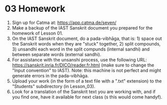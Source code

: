 # 03 Homework

1. Sign up for Catma at: https://app.catma.de/seven/
2. Make a backup of the IAST Sanskrit document you prepared for the homework of Lesson 01.
3. On the IAST Sanskrit document, do a pada-vibhāga, that is: 1) space out the Sanskrit words when they are "stuck" together, 2) split compounds, 3) unsandhi each word in the split compunds (internal sandhi) and between separate words (external sandhi).
4. For assistance with the unsanshi process, use the following URL: https://sanskrit.inria.fr/DICO/reader.fr.html (make sure to change the "Input convention" to IAST). Note: this machine is not perfect and might generate errors in the pada-vibhāga.
5. Upload your work (in the form of a text file with a ".txt" extension) to the "Students" subdirectory (in Lesson_03).
6. Look for a translation of the Sanskrit text you are working with, and if you find one, have it available for next class (s this would come handyf).
